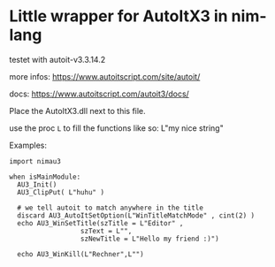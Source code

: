 # Little wrapper for AutoItX3 in nim-lang
testet with autoit-v3.3.14.2

more infos:
    https://www.autoitscript.com/site/autoit/
    
docs:
    https://www.autoitscript.com/autoit3/docs/

Place the AutoItX3.dll next to this file.

use the proc `L` to fill the functions like so:
L"my nice string"


Examples:

    import nimau3
    
    when isMainModule:
      AU3_Init()
      AU3_ClipPut( L"huhu" )
    
      # we tell autoit to match anywhere in the title
      discard AU3_AutoItSetOption(L"WinTitleMatchMode" , cint(2) )
      echo AU3_WinSetTitle(szTitle = L"Editor" ,
                      szText = L"",
                      szNewTitle = L"Hello my friend :)")
    
      echo AU3_WinKill(L"Rechner",L"")
